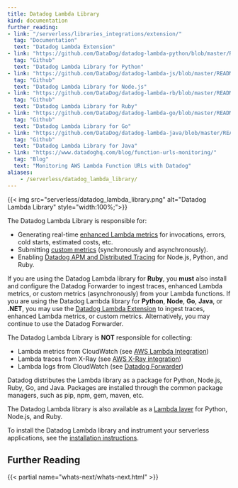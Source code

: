 ```yaml
---
title: Datadog Lambda Library
kind: documentation
further_reading:
- link: "/serverless/libraries_integrations/extension/"
  tag: "Documentation"
  text: "Datadog Lambda Extension"
- link: "https://github.com/DataDog/datadog-lambda-python/blob/master/README.md"
  tag: "Github"
  text: "Datadog Lambda Library for Python"
- link: "https://github.com/DataDog/datadog-lambda-js/blob/master/README.md"
  tag: "Github"
  text: "Datadog Lambda Library for Node.js"
- link: "https://github.com/DataDog/datadog-lambda-rb/blob/master/README.md"
  tag: "Github"
  text: "Datadog Lambda Library for Ruby"
- link: "https://github.com/DataDog/datadog-lambda-go/blob/master/README.md"
  tag: "Github"
  text: "Datadog Lambda Library for Go"
- link: "https://github.com/DataDog/datadog-lambda-java/blob/master/README.md"
  tag: "Github"
  text: "Datadog Lambda Library for Java"
- link: "https://www.datadoghq.com/blog/function-urls-monitoring/"
  tag: "Blog"
  text: "Monitoring AWS Lambda Function URLs with Datadog"
aliases:
    - /serverless/datadog_lambda_library/
---
```


{{< img src="serverless/datadog_lambda_library.png" alt="Datadog Lambda Library"  style="width:100%;">}}

The Datadog Lambda Library is responsible for:

- Generating real-time [enhanced Lambda metrics][1] for invocations, errors, cold starts, estimated costs, etc.
- Submitting [custom metrics][2] (synchronously and asynchronously).
- Enabling [Datadog APM and Distributed Tracing][3] for Node.js, Python, and Ruby.

If you are using the Datadog Lambda library for **Ruby**, you **must** also install and configure the Datadog Forwarder to ingest traces, enhanced Lambda metrics, or custom metrics (asynchronously) from your Lambda functions.
If you are using the Datadog Lambda library for **Python**, **Node**, **Go**, **Java**, or **.NET**, you may use the [Datadog Lambda Extension][4] to ingest traces, enhanced Lambda metrics, or custom metrics. Alternatively, you may continue to use the Datadog Forwarder.

The Datadog Lambda Library is **NOT** responsible for collecting:

- Lambda metrics from CloudWatch (see [AWS Lambda Integration][5])
- Lambda traces from X-Ray (see [AWS X-Ray integration][6])
- Lambda logs from CloudWatch (see [Datadog Forwarder][7])

Datadog distributes the Lambda library as a package for Python, Node.js, Ruby, Go, and Java. Packages are installed through the common package managers, such as pip, npm, gem, maven, etc.

The Datadog Lambda library is also available as a [Lambda layer][8] for Python, Node.js, and Ruby.

To install the Datadog Lambda library and instrument your serverless applications, see the [installation instructions][9].

## Further Reading

{{< partial name="whats-next/whats-next.html" >}}


[1]: /serverless/enhanced_lambda_metrics/
[2]: /serverless/custom_metrics/
[3]: /tracing/
[4]: /serverless/libraries_integrations/extension/
[5]: /integrations/amazon_lambda/
[6]: /integrations/amazon_xray/
[7]: /serverless/forwarder/
[8]: https://docs.aws.amazon.com/lambda/latest/dg/configuration-layers.html
[9]: /serverless/installation/

